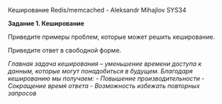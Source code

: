 Кеширование Redis/memcached - Aleksandr Mihajlov SYS34  
  
**Задание 1. Кеширование**  
  
Приведите примеры проблем, которые может решить кеширование.

Приведите ответ в свободной форме.

*Главная задача кеширования – уменьшение времени доступа к данным, которые могут понадобиться в будущем. Благодаря кешированию мы получаем:* 
*- Повышение производительности*
*- Сокращение время ответа*
*- Возможность избежать повторных запросов*